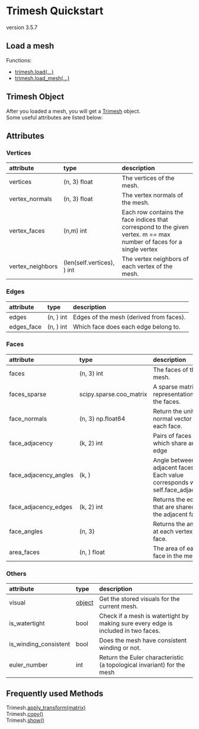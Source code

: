 
# Trimesh Quickstart
version 3.5.7 

## Load a mesh

Functions:  
+ [trimesh.load(...)](https://trimsh.org/trimesh.html?highlight=load#trimesh.load)
+ [trimesh.load_mesh(...)](https://trimsh.org/trimesh.html?highlight=load#trimesh.load_mesh)


## Trimesh Object
After you loaded a mesh, you will get a [Trimesh]( https://trimsh.org/trimesh.html#trimesh.Trimesh ) object.  
Some useful attributes are listed below:  

## Attributes

### Vertices
| attribute     | type | description   |
|:------------- |:-------------|:-------------|  
| vertices | (n, 3) float | The vertices of the mesh. | 
| vertex_normals | (n, 3) float | The vertex normals of the mesh. |
| vertex_faces | (n,m) int | Each row contains the face indices that correspond to the given vertex. m == max number of faces for a single vertex |
| vertex_neighbors | (len(self.vertices), ) int |  The vertex neighbors of each vertex of the mesh. |

### Edges
| attribute     | type | description   |
|:------------- |:-------------|:-------------|  
| edges | (n, ) int  | Edges of the mesh (derived from faces). |
| edges_face | (n, ) int | Which face does each edge belong to.|

### Faces
| attribute     | type | description   |
|:------------- |:-------------|:-------------|  
| faces | (n, 3) int | The faces of the mesh. |
| faces_sparse | scipy.sparse.coo_matrix  | A sparse matrix representation of the faces. |
| face_normals | (n, 3) np.float64 | Return the unit normal vector for each face. |
| face_adjacency | (k, 2) int | Pairs of faces which share an edge |
| face_adjacency_angles| (k, ) | Angle between adjacent faces Each value corresponds with self.face_adjacency |
| face_adjacency_edges | (k, 2) int | Returns the edges that are shared by the adjacent faces. | 
| face_angles | (n, 3) | Returns the angle at each vertex of a face. |
| area_faces  | (n, ) float | The area of each face in the mesh. | 

### Others
| attribute     | type | description   |
|:------------- |:-------------|:-------------|  
| visual | [object]( https://trimsh.org/trimesh.html#trimesh.Trimesh.visual ) | Get the stored visuals for the current mesh.|
| is_watertight | bool | Check if a mesh is watertight by making sure every edge is included in two faces. |
| is_winding_consistent | bool | Does the mesh have consistent winding or not. |
| euler_number | int | Return the Euler characteristic (a topological invariant) for the mesh |

## Frequently used Methods

Trimesh.[apply_transform(matrix)](  https://trimsh.org/trimesh.html#trimesh.Trimesh.apply_transform  )  
Trimesh.[copy()](  https://trimsh.org/trimesh.html#trimesh.Trimesh.copy  )  
Trimesh.[show()](  https://trimsh.org/trimesh.html#trimesh.Trimesh.show  )  














